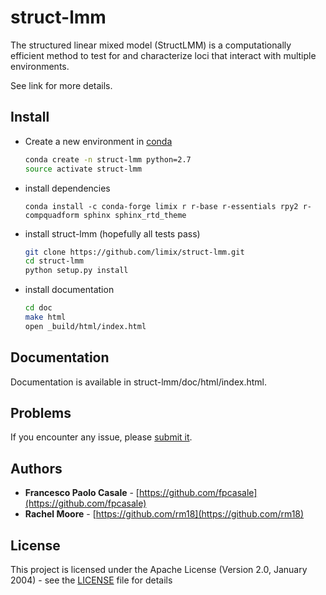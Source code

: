 # struct-lmm

The structured linear mixed model (StructLMM) is a computationally efficient method to test for and characterize loci that interact with multiple environments.

See link for more details.

## Install

- Create a new environment in [conda](https://conda.io/docs/index.html)
  ```bash
  conda create -n struct-lmm python=2.7
  source activate struct-lmm
  ```

- install dependencies
  ```
  conda install -c conda-forge limix r r-base r-essentials rpy2 r-compquadform sphinx sphinx_rtd_theme
  ```

- install struct-lmm (hopefully all tests pass)
  ```bash
  git clone https://github.com/limix/struct-lmm.git
  cd struct-lmm
  python setup.py install
  ```

- install documentation
  ```bash
  cd doc
  make html
  open _build/html/index.html
  ```
  

## Documentation

Documentation is available in struct-lmm/doc/html/index.html.

## Problems

If you encounter any issue, please [submit it](https://github.com/limix/struct-lmm/issues).

## Authors

* **Francesco Paolo Casale** - [https://github.com/fpcasale](https://github.com/fpcasale)
* **Rachel Moore** - [https://github.com/rm18](https://github.com/rm18)

## License

This project is licensed under the Apache License (Version 2.0, January 2004) -
see the [LICENSE](LICENSE) file for details
